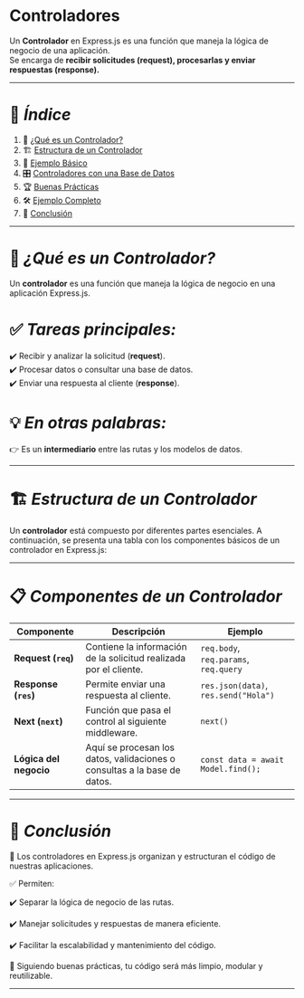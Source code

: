 #  Controladores

Un **Controlador** en Express.js es una función que maneja la lógica de negocio de una aplicación.  
Se encarga de **recibir solicitudes (request), procesarlas y enviar respuestas (response).**  

---

# 📌 *Índice*
1. 🎯 [¿Qué es un Controlador?](#que-es-un-controlador)  
2. 🏗️ [Estructura de un Controlador](#estructura-de-un-controlador)  
3. 📜 [Ejemplo Básico](#ejemplo-basico)  
4. 🎛️ [Controladores con una Base de Datos](#controladores-con-una-base-de-datos)  
5. 🏆 [Buenas Prácticas](#buenas-practicas)  
6. 🛠️ [Ejemplo Completo](#ejemplo-completo)  
7. 🎯 [Conclusión](#conclusion)  

---

# 🎯 *¿Qué es un Controlador?*

Un **controlador** es una función que maneja la lógica de negocio en una aplicación Express.js.  

# ✅ *Tareas principales:*  
✔️ Recibir y analizar la solicitud (**request**).  
✔️ Procesar datos o consultar una base de datos.  
✔️ Enviar una respuesta al cliente (**response**).  

# 💡 *En otras palabras:* 
👉 Es un **intermediario** entre las rutas y los modelos de datos.  


---

# 🏗️ *Estructura de un Controlador*  

Un **controlador** está compuesto por diferentes partes esenciales. A continuación, se presenta una tabla con los componentes básicos de un controlador en Express.js:  

---

# 📋 *Componentes de un Controlador*


| Componente    | Descripción | Ejemplo |
|--------------|------------|---------|
| **Request (`req`)** | Contiene la información de la solicitud realizada por el cliente. | `req.body`, `req.params`, `req.query` |
| **Response (`res`)** | Permite enviar una respuesta al cliente. | `res.json(data)`, `res.send("Hola")` |
| **Next (`next`)** | Función que pasa el control al siguiente middleware. | `next()` |
| **Lógica del negocio** | Aquí se procesan los datos, validaciones o consultas a la base de datos. | `const data = await Model.find();` |


---





# 🎯 *Conclusión*
📌 Los controladores en Express.js organizan y estructuran el código de nuestras aplicaciones.

✅ Permiten:

✔️ Separar la lógica de negocio de las rutas.

✔️ Manejar solicitudes y respuestas de manera eficiente.

✔️ Facilitar la escalabilidad y mantenimiento del código.

🚀 Siguiendo buenas prácticas, tu código será más limpio, modular y reutilizable.

---
